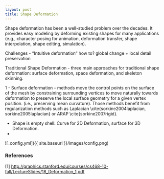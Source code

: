```yaml
---
layout: post
title: Shape Deformation
---
```

Shape deformation has been a well-studied problem over the decades. It provides easy modeling by deforming existing shapes for many applications (e.g., character posing for animation, deformation transfer, shape interpolation, shape editing, simulation).

Challenges - “Intuitive deformation” how to? global change + local detail preservation

Traditional Shape Deformation - three main approaches for traditional shape deformation: surface deformation, space deformation, and skeleton skinning. 

1 - Surface deformation -  methods move the control points on the surface of the mesh by constraining surrounding vertices to move naturally towards deformation to preserve the local surface geometry for a given vertex position.  (i.e., preserving mean curvature). Those methods benefit from regularization methods such as Laplacian \cite{sorkine2004laplacian, sorkine2005laplacian} or ARAP  \cite{sorkine2007rigid}. 

- Shape is empty shell. Curve for 2D Deformation, surface for 3D Deformation.
- 

![_config.yml]({{ site.baseurl }}/images/config.png)

### References

[1] http://graphics.stanford.edu/courses/cs468-10-fall/LectureSlides/18_Deformation_1.pdf
